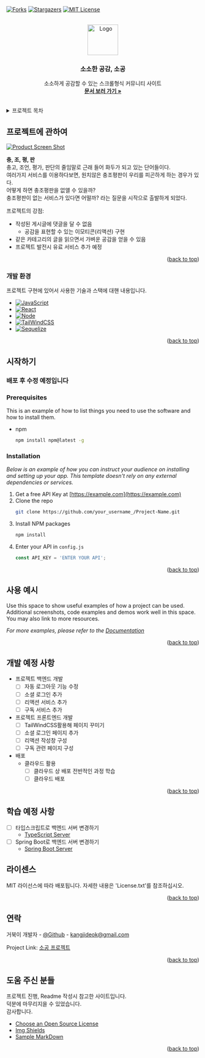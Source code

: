 <!-- Improved compatibility of back to top link: See: https://github.com/othneildrew/Best-README-Template/pull/73 -->
<a name="readme-top"></a>
<!--
*** Thanks for checking out the Best-README-Template. If you have a suggestion
*** that would make this better, please fork the repo and create a pull request
*** or simply open an issue with the tag "enhancement".
*** Don't forget to give the project a star!
*** Thanks again! Now go create something AMAZING! :D
-->



<!-- PROJECT SHIELDS -->
<!--
*** I'm using markdown "reference style" links for readability.
*** Reference links are enclosed in brackets [ ] instead of parentheses ( ).
*** See the bottom of this document for the declaration of the reference variables
*** for contributors-url, forks-url, etc. This is an optional, concise syntax you may use.
*** https://www.markdownguide.org/basic-syntax/#reference-style-links
-->
[![Forks][forks-shield]][forks-url]
[![Stargazers][stars-shield]][stars-url]
[![MIT License][license-shield]][license-url]


<!-- PROJECT LOGO -->
<br />
<div align="center">
  <a href="https://github.com/paduck-96/sogongsogong">
    <img src="images/logo.png" alt="Logo" width="80" height="80">
  </a>

  <h3 align="center">소소한 공감, 소공</h3>

  <p align="center">
    소소하게 공감할 수 있는 스크롤형식 커뮤니티 사이트
    <br />
    <a href="https://www.notion.so/6150720e7f194a1a915cb38cac03d0ad"><strong>문서 보러 가기 »</strong></a>
    <br />
    <br />
  </p>
</div>



<!-- TABLE OF CONTENTS -->
<details>
  <summary>프로젝트 목차</summary>
  <ol>
    <li>
      <a href="#프로젝트에-관하여">프로젝트에 관하여</a>
      <ul>
        <li><a href="#개발-환경">개발 환경</a></li>
      </ul>
    </li>
    <li>
      <a href="#시작하기">시작하기</a>
      <ul>
        <li><a href="#prerequisites">Prerequisites</a></li>
        <li><a href="#installation">Installation</a></li>
      </ul>
    </li>
    <li><a href="#사용-예시">사용 예시</a></li>
    <li><a href="#개발-방향">개발 예정 사항</a></li>
    <li><a href="#라이센스">라이센스</a></li>
    <li><a href="#연락">연락</a></li>
    <li><a href="#도움-주신-분들">도움 주신 분들</a></li>
  </ol>
</details>



<!-- ABOUT THE PROJECT -->
## 프로젝트에 관하여

[![Product Screen Shot][product-screenshot]](https://example.com)

<strong>충, 조, 평, 판</strong>  
충고, 조언, 평가, 판단의 줄임말로 근래 들어 화두가 되고 있는 단어들이다.  
여러가지 서비스를 이용하다보면, 원치않은 충조평판이 우리를 피곤하게 하는 경우가 있다.  
어떻게 하면 충조평판을 없앨 수 있을까?  
충조평판이 없는 서비스가 있다면 어떨까? 라는 질문을 시작으로 출발하게 되었다.

프로젝트의 강점:
* 작성된 게시글에 댓글을 달 수 없음  
  * 공감을 표현할 수 있는 이모티콘(리액션) 구현
* 같은 카테고리의 글을 읽으면서 가벼운 공감을 얻을 수 있음
* 프로젝트 발전시 유료 서비스 추가 예정

<p align="right">(<a href="#readme-top">back to top</a>)</p>



### 개발 환경

프로젝트 구현에 있어서 사용한 기술과 스택에 대핸 내용입니다.

* [![JavaScript][JavaScript.js]][JavaScript-url]
* [![React][React.js]][React-url]
* [![Node][Node.js]][Node-url]
* [![TailWindCSS][TailWindCSS.js]][TailWindCSS-url]
* [![Sequelize][Sequelize.js]][Sequelize-url]

<p align="right">(<a href="#readme-top">back to top</a>)</p>



<!-- GETTING STARTED -->
## 시작하기

### <strong>배포 후 수정 예정입니다</strong>

### Prerequisites

This is an example of how to list things you need to use the software and how to install them.
* npm
  ```sh
  npm install npm@latest -g
  ```

### Installation

_Below is an example of how you can instruct your audience on installing and setting up your app. This template doesn't rely on any external dependencies or services._

1. Get a free API Key at [https://example.com](https://example.com)
2. Clone the repo
   ```sh
   git clone https://github.com/your_username_/Project-Name.git
   ```
3. Install NPM packages
   ```sh
   npm install
   ```
4. Enter your API in `config.js`
   ```js
   const API_KEY = 'ENTER YOUR API';
   ```

<p align="right">(<a href="#readme-top">back to top</a>)</p>



<!-- USAGE EXAMPLES -->
## 사용 예시

Use this space to show useful examples of how a project can be used. Additional screenshots, code examples and demos work well in this space. You may also link to more resources.

_For more examples, please refer to the [Documentation](https://example.com)_

<p align="right">(<a href="#readme-top">back to top</a>)</p>



<!-- ROADMAP -->
## 개발 예정 사항

- 프로젝트 백엔드 개발
  - [ ] 자동 로그아웃 기능 수정
  - [ ] 소셜 로그인 추가
  - [ ] 리액션 서비스 추가
  - [ ] 구독 서비스 추가
- 프로젝트 프론트엔드 개발
  - [ ] TailWindCSS활용해 페이지 꾸미기
  - [ ] 소셜 로그인 페이지 추가
  - [ ] 리액션 작성창 구성
  - [ ] 구독 관련 페이지 구성
- 배포
  - 클라우드 활용
    - [ ] 클라우드 상 배포 전반적인 과정 학습
    - [ ] 클라우드 배포

<p align="right">(<a href="#readme-top">back to top</a>)</p>

## 학습 예정 사항
- [ ] 타입스크립트로 백엔드 서버 변경하기  
  * [TypeScript Server]()
- [ ] Spring Boot로 백엔드 서버 변경하기  
  * [Spring Boot Server]()



<!-- CONTRIBUTING -->
<!-- ## Contributing

Contributions are what make the open source community such an amazing place to learn, inspire, and create. Any contributions you make are **greatly appreciated**.

If you have a suggestion that would make this better, please fork the repo and create a pull request. You can also simply open an issue with the tag "enhancement".
Don't forget to give the project a star! Thanks again!

1. Fork the Project
2. Create your Feature Branch (`git checkout -b feature/AmazingFeature`)
3. Commit your Changes (`git commit -m 'Add some AmazingFeature'`)
4. Push to the Branch (`git push origin feature/AmazingFeature`)
5. Open a Pull Request

<p align="right">(<a href="#readme-top">back to top</a>)</p> -->



<!-- LICENSE -->
## 라이센스

MIT 라이선스에 따라 배포됩니다. 자세한 내용은 'License.txt'를 참조하십시오.

<p align="right">(<a href="#readme-top">back to top</a>)</p>



<!-- CONTACT -->
## 연락

거북이 개발자 - [@Github](https://github.com/paduck-96) - kangjideok@gmail.com

Project Link: [소공 프로젝트](https://github.com/paduck-96/sogongsogong)

<p align="right">(<a href="#readme-top">back to top</a>)</p>



<!-- ACKNOWLEDGMENTS -->
## 도움 주신 분들

프로젝트 진행, Readme 작성시 참고한 사이트입니다.  
덕분에 마무리지을 수 있었습니다.  
감사합니다.

* [Choose an Open Source License](https://choosealicense.com)
* [Img Shields](https://shields.io)
* [Sample MarkDown](https://github.com/Ileriayo/markdown-badges)

<p align="right">(<a href="#readme-top">back to top</a>)</p>



<!-- MARKDOWN LINKS & IMAGES -->
<!-- https://www.markdownguide.org/basic-syntax/#reference-style-links -->
[forks-shield]: https://img.shields.io/badge/Forks-0-lightgrey
[forks-url]: https://github.com/othneildrew/Best-README-Template/network/members
[stars-shield]: https://img.shields.io/badge/Stars-2-brightgreen
[stars-url]: https://github.com/othneildrew/Best-README-Template/stargazers
[license-shield]: https://img.shields.io/badge/License-MIT-orange
[license-url]: https://github.com/othneildrew/Best-README-Template/blob/master/LICENSE.txt
[product-screenshot]: images/screenshot.png
[Javascript.js]: https://img.shields.io/badge/JavaScript-F7DF1E?style=flat-square&logo=JavaScript&logoColor=white
[Javascript-url]: https://www.javascript.com/
[React.js]: https://img.shields.io/badge/React-20232A?style=for-the-badge&logo=react&logoColor=61DAFB
[React-url]: https://reactjs.org/
[Node.js]: https://img.shields.io/badge/Node.js-339933?style=flat-square&logo=Node.js&logoColor=white
[Node-url]: https://nodejs.org/en/about/  
[TailWindCSS.js]: https://img.shields.io/badge/tailwindcss-%2338B2AC.svg?style=for-the-badge&logo=tailwind-css&logoColor=white  
[TailWindCSS-url]: https://tailwindcss.com/  
[Sequelize.js]: https://img.shields.io/badge/Sequelize-52B0E7?style=for-the-badge&logo=Sequelize&logoColor=white  
[Sequelize-url]: https://sequelize.org/